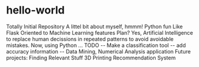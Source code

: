 # hello-world
Totally Initial Repository
A littel bit about myself, hmmm!
Python fun
Like Flask
Oriented to Machine Learning features
Plan? Yes, Artificial Intelligence to replace human decissions in repeated patterns
to avoid avoidable mistakes.
Now, using Python ... TODO
-- Make a classification tool
-- add accuracy information
-- Data Mining, Numerical Analysis application
Future projects:
Finding Relevant Stuff
3D Printing
Recommendation System
